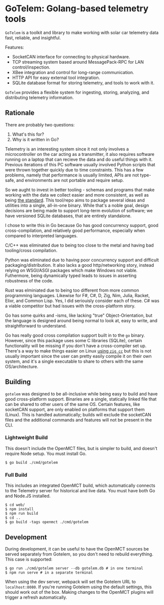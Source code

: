# GoTelem: Golang-based telemetry tools

`GoTelem` is a toolkit and library to make working with solar car telemetry
data fast, reliable, and insightful. 

Features:

- SocketCAN interface for connecting to physical hardware.
- TCP streaming system based around MessagePack-RPC for LAN control/inspection.
- XBee integration and control for long-range communication.
- HTTP API for easy external tool integration.
- SQLite database format for storing telemetry, and tools to work with it.


`GoTelem` provides a flexible system for ingesting, storing, analyzing, and distributing
telemetry information.



## Rationale

There are probably two questions:

1. What's this for?
2. Why is it written in Go?

Telemetry is an interesting system since it not only involves a microcontroller on the car acting as a transmitter,
it also requires software running on a laptop that can recieve the data and do useful things with it. 
Previous iterations of this PC software usually involved Python scripts that were thrown together quickly
due to time constraints. This has a few problems, namely that performance is usually limited,
APIs are not type-safe, and environments are not portable and require setup.

So we aught to invest in better tooling - schemas and programs that make working with 
the data we collect easier and more consistent, as well as being [the standard](https://xkcd.com/927/).
This tool/repo aims to package several ideas and utilities into a single, all-in-one binary.
While that's a noble goal, design decisions are being made to support long-term evolution
of software; we have versioned SQLite databases, that are entirely standalone.

I chose to write this in Go because Go has good concurrency support, good cross-compilation,
and relatively good performance, especially when compared to interpreted languages. 

C/C++ was eliminated due to being too close to the metal and having bad tooling/cross compilation.

Python was eliminated due to having poor concurrency support and difficult packaging/distribution.
It also lacks a good http/networking story, instead relying on WSGI/ASGI packages which
make Windows not viable. Futhermore, being dynamically typed leads to issues in asserting
robustness of the code.

Rust was elminiated due to being too different from more common programming languages. Likewise
for F#, C#, D, Zig, Nim, Julia, Racket, Elixr, and Common Lisp. Yes, I did seriouisly consider each
of these. C# was a viable competitor but had issues with the cross-platform story.

Go has some quirks and -isms, like lacking "true" Object-Orientation, but the language is designed
around being normal to look at, easy to write, and straightforward to understand.

Go has really good cross compilation support built in to the `go` binary. However, since this
package uses some C libraries (SQLite), certain functionality will be missing if you don't
have a cross-compiler set up. There's a way to make things easier on Linux
[using `zig cc`](https://zig.news/kristoff/building-sqlite-with-cgo-for-every-os-4cic)
but this is not usually important since the user can pretty easily compile it on their
own system, and it's a single executable to share to others with the same OS/architecture.

## Building

`gotelem` was designed to be all-inclusive while being easy to build and have good cross-platform support. 
Binaries are a single, statically linked file that can be shared to other users of the same OS.
Certain features, like socketCAN support, are only enabled on platforms that support them (Linux). 
This is handled automatically; builds will exclude the socketCAN files and 
the additional commands and features will not be present in the CLI.

### Lightweight Build

This doesn't include the OpenMCT files, but is simpler to build, and doesn't require Node setup.
You must install Go.
```
$ go build ./cmd/gotelem
```

### Full Build

This includes an integrated OpenMCT build, which automatically connects to the Telemetry server
for historical and live data. You must have both Go and Node.JS installed.

```
$ cd web/
$ npm install
$ npm run build
$ cd ..
$ go build -tags openmct ./cmd/gotelem
```

## Development

During development, it can be useful to have the OpenMCT sources be served separately from Gotelem,
so you don't need to rebuild everything. This case is supported:

```
$ go run ./cmd/gotelem server --db gotelem.db # in one terminal
$ npm run serve # in a separate terminal
```
When using the dev server, webpack will set the Gotelem URL to `localhost:8080`. If you're running
Gotelem using the default settings, this should work out of the box. Making changes to the OpenMCT
plugins will trigger a refresh automatically.




